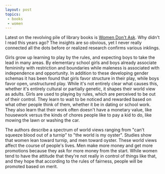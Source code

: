 ```yaml
---
layout: post
topics:
 - books
 - women
---
```


Latest on the revolving pile of library books is <a href="http://www.amazon.com/Women-Dont-Ask-Negotiation-Strategies/dp/0553383876/ref=sr_1_1?ie=UTF8&amp;s=books&amp;qid=1260123363&amp;sr=8-1">Women Don't Ask</a>. Why didn't I read this years ago?  The insights are so obvious, yet I never really connected all the dots before or realized research confirms various inklings.  

Girls grow up learning to play by the rules, and expecting boys to take the lead in many areas.  By elementary school girls and boys already associate femininity with restriction and boundaries while maleness is associated with independence and opportunity.  In addition to these developing gender schemas it has been found that girls favor structure in their play, while boys favor open, unstructured play.  While it's not entirely clear what causes this, whether it's entirely cultural or partially genetic, it shapes their world view as adults.  Girls are used to playing by rules, which are perceived to be out of their control.  They learn to wait to be noticed and rewarded based on what other people think of them, whether it be in dating or school work.  They also learn that their work often doesn't have a monetary value, like housework versus the kinds of chores people like to pay a kid to do, like mowing the lawn or washing the car.

The authors describe a spectrum of world views ranging from "can't squeeze blood out of a turnip" to "the world is my oyster".  Studies show that women lean toward turnip, and men toward oyster.  These world views affect the course of people's lives.  Men make more money and get more promotions because they ask for more money from the start.  While women tend to have the attitude that they're not really in control of things like that, and they hope that according to the rules of fairness, people will be promoted based on merit.


